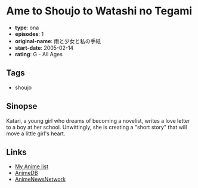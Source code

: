 # Ame to Shoujo to Watashi no Tegami

-   **type**: ona
-   **episodes**: 1
-   **original-name**: 雨と少女と私の手紙
-   **start-date**: 2005-02-14
-   **rating**: G - All Ages

## Tags

-   shoujo

## Sinopse

Katari, a young girl who dreams of becoming a novelist, writes a love letter to a boy at her school. Unwittingly, she is creating a "short story" that will move a little girl's heart.

## Links

-   [My Anime list](https://myanimelist.net/anime/1223/Ame_to_Shoujo_to_Watashi_no_Tegami)
-   [AnimeDB](http://anidb.info/perl-bin/animedb.pl?show=anime&aid=2983)
-   [AnimeNewsNetwork](http://www.animenewsnetwork.com/encyclopedia/anime.php?id=5012)
